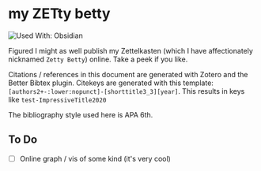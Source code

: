 # my ZETty betty

![Used With: Obsidian](https://img.shields.io/badge/used%20with-obsidian-purple?style=for-the-badge)

Figured I might as well publish my Zettelkasten (which I have affectionately nicknamed `Zetty Betty`) online. Take a peek if you like.

Citations / references in this document are generated with Zotero and the Better Bibtex plugin. Citekeys are generated with this template: `[authors2+-:lower:nopunct]-[shorttitle3_3][year]`. This results in keys like `test-ImpressiveTitle2020`

The bibliography style used here is APA 6th.

## To Do

- [ ] Online graph / vis of some kind (it's very cool)
